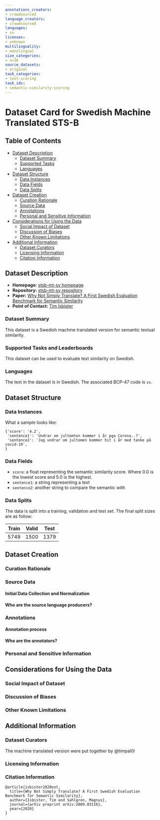 ```yaml
---
annotations_creators:
- crowdsourced
language_creators:
- crowdsourced
languages:
- sv
licenses:
- unknown
multilinguality:
- monolingual
size_categories:
- n<1K
source_datasets:
- original
task_categories:
- text-scoring
task_ids:
- semantic-similarity-scoring
---
```


# Dataset Card for Swedish Machine Translated STS-B 

## Table of Contents
- [Dataset Description](#dataset-description)
  - [Dataset Summary](#dataset-summary)
  - [Supported Tasks](#supported-tasks-and-leaderboards)
  - [Languages](#languages)
- [Dataset Structure](#dataset-structure)
  - [Data Instances](#data-instances)
  - [Data Fields](#data-instances)
  - [Data Splits](#data-instances)
- [Dataset Creation](#dataset-creation)
  - [Curation Rationale](#curation-rationale)
  - [Source Data](#source-data)
  - [Annotations](#annotations)
  - [Personal and Sensitive Information](#personal-and-sensitive-information)
- [Considerations for Using the Data](#considerations-for-using-the-data)
  - [Social Impact of Dataset](#social-impact-of-dataset)
  - [Discussion of Biases](#discussion-of-biases)
  - [Other Known Limitations](#other-known-limitations)
- [Additional Information](#additional-information)
  - [Dataset Curators](#dataset-curators)
  - [Licensing Information](#licensing-information)
  - [Citation Information](#citation-information)

## Dataset Description

- **Homepage:** [stsb-mt-sv homepage](https://github.com/timpal0l/sts-benchmark-swedish)
- **Repository:** [stsb-mt-sv repository](https://github.com/timpal0l/sts-benchmark-swedish)
- **Paper:** [Why Not Simply Translate? A First Swedish Evaluation Benchmark for Semantic Similarity
](https://arxiv.org/abs/2009.03116)
- **Point of Contact:** [Tim Isbister](mailto:timisbisters@gmail.com)

### Dataset Summary

This dataset is a Swedish machine translated version for semantic textual similarity. 

### Supported Tasks and Leaderboards

This dataset can be used to evaluate text similarity on Swedish.

### Languages

The text in the dataset is in Swedish. The associated BCP-47 code is `sv`.

## Dataset Structure

### Data Instances

What a sample looks like:
```
{'score': '4.2',
 'sentence1': 'Undrar om jultomten kommer i år pga Corona..?',
 'sentence2': 'Jag undrar om jultomen kommer hit i år med tanke på covid-19',
}
```

### Data Fields

- `score`: a float representing the semantic similarity score. Where 0.0 is the lowest score and 5.0 is the highest.
- `sentence1`: a string representing a text
- `sentence2`: another string to compare the semantic with

### Data Splits

The data is split into a training, validation and test set. The final split sizes are as follow:

| Train  | Valid | Test |
| ------ | ----- | ---- |
| 5749   |  1500 | 1379 |

## Dataset Creation

### Curation Rationale

### Source Data

#### Initial Data Collection and Normalization

#### Who are the source language producers?

### Annotations

#### Annotation process

#### Who are the annotators?

### Personal and Sensitive Information

## Considerations for Using the Data

### Social Impact of Dataset

### Discussion of Biases

### Other Known Limitations

## Additional Information

### Dataset Curators

The machine translated version were put together by @timpal0l

### Licensing Information

### Citation Information

```
@article{isbister2020not,
  title={Why Not Simply Translate? A First Swedish Evaluation Benchmark for Semantic Similarity},
  author={Isbister, Tim and Sahlgren, Magnus},
  journal={arXiv preprint arXiv:2009.03116},
  year={2020}
}
```